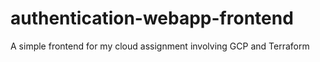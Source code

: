 # authentication-webapp-frontend
A simple frontend for my cloud assignment involving GCP and Terraform
